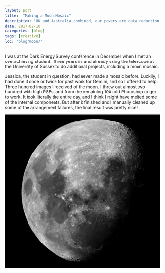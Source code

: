 ```yaml
---
layout: post
title:  "Making a Moon Mosaic"
description: "UK and Australia combined, our powers are data reduction."
date: 2017-02-10
categories: [blog]
tags: [creative]
loc: 'blog/moon/'
---
```


I was at the Dark Energy Survey conference in December when I met an overachieving student. Three years in,
and already using the telescope at the University of Sussex to do additional projects, including a moon mosaic.

Jessica, the student in question, had never made a mosaic before. Luckily, I had done it once or twice
for past work for Gemini, and so I offered to help. Three hundred images I received of the moon. I threw out almost
two hundred with high PSFs, and from the remaining 100 told Photoshop to get to work. It took literally the entire day,
and I think I might have melted some of the internal components. But after it finished and I manually cleaned up some
of the arrangement failures, the final result was pretty nice!


![](cover.jpg)
